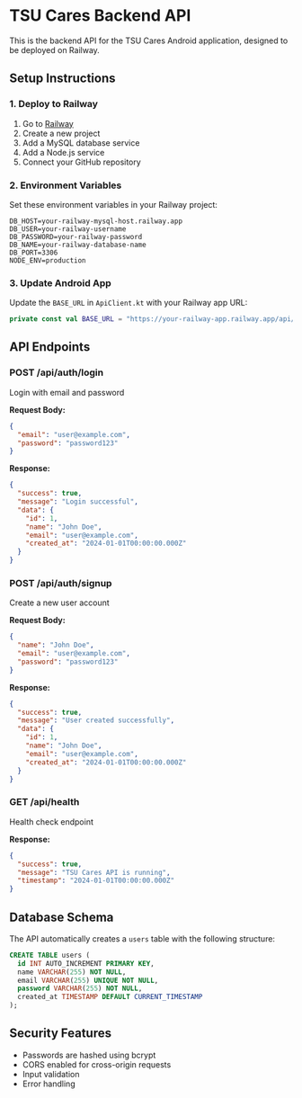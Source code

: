 # TSU Cares Backend API

This is the backend API for the TSU Cares Android application, designed to be deployed on Railway.

## Setup Instructions

### 1. Deploy to Railway

1. Go to [Railway](https://railway.app)
2. Create a new project
3. Add a MySQL database service
4. Add a Node.js service
5. Connect your GitHub repository

### 2. Environment Variables

Set these environment variables in your Railway project:

```
DB_HOST=your-railway-mysql-host.railway.app
DB_USER=your-railway-username
DB_PASSWORD=your-railway-password
DB_NAME=your-railway-database-name
DB_PORT=3306
NODE_ENV=production
```

### 3. Update Android App

Update the `BASE_URL` in `ApiClient.kt` with your Railway app URL:

```kotlin
private const val BASE_URL = "https://your-railway-app.railway.app/api/"
```

## API Endpoints

### POST /api/auth/login
Login with email and password

**Request Body:**
```json
{
  "email": "user@example.com",
  "password": "password123"
}
```

**Response:**
```json
{
  "success": true,
  "message": "Login successful",
  "data": {
    "id": 1,
    "name": "John Doe",
    "email": "user@example.com",
    "created_at": "2024-01-01T00:00:00.000Z"
  }
}
```

### POST /api/auth/signup
Create a new user account

**Request Body:**
```json
{
  "name": "John Doe",
  "email": "user@example.com",
  "password": "password123"
}
```

**Response:**
```json
{
  "success": true,
  "message": "User created successfully",
  "data": {
    "id": 1,
    "name": "John Doe",
    "email": "user@example.com",
    "created_at": "2024-01-01T00:00:00.000Z"
  }
}
```

### GET /api/health
Health check endpoint

**Response:**
```json
{
  "success": true,
  "message": "TSU Cares API is running",
  "timestamp": "2024-01-01T00:00:00.000Z"
}
```

## Database Schema

The API automatically creates a `users` table with the following structure:

```sql
CREATE TABLE users (
  id INT AUTO_INCREMENT PRIMARY KEY,
  name VARCHAR(255) NOT NULL,
  email VARCHAR(255) UNIQUE NOT NULL,
  password VARCHAR(255) NOT NULL,
  created_at TIMESTAMP DEFAULT CURRENT_TIMESTAMP
);
```

## Security Features

- Passwords are hashed using bcrypt
- CORS enabled for cross-origin requests
- Input validation
- Error handling
